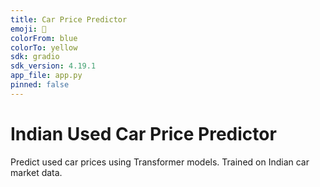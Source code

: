 ```yaml
---
title: Car Price Predictor
emoji: 🚗
colorFrom: blue
colorTo: yellow
sdk: gradio
sdk_version: 4.19.1
app_file: app.py
pinned: false
---
```


# Indian Used Car Price Predictor

Predict used car prices using Transformer models. Trained on Indian car market data.